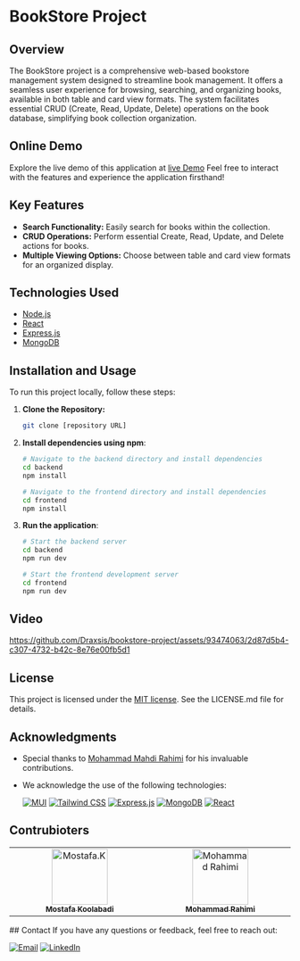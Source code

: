# BookStore Project


## Overview
The BookStore project is a comprehensive web-based bookstore management system designed to streamline book management. It offers a seamless user experience for browsing, searching, and organizing books, available in both table and card view formats. The system facilitates essential CRUD (Create, Read, Update, Delete) operations on the book database, simplifying book collection organization.

## Online Demo
Explore the live demo of this application at [live Demo]()
Feel free to interact with the features and experience the application firsthand!

## Key Features
- **Search Functionality:** Easily search for books within the collection.
- **CRUD Operations:** Perform essential Create, Read, Update, and Delete actions for books.
- **Multiple Viewing Options:** Choose between table and card view formats for an organized display.

## Technologies Used
- [Node.js](https://nodejs.org/)
- [React](https://react.dev/)
- [Express.js](https://expressjs.com/)
- [MongoDB](https://www.mongodb.com/)

## Installation and Usage
To run this project locally, follow these steps:
1. **Clone the Repository:**
   ```bash
   git clone [repository URL]
2. **Install dependencies using npm**:
   
   ```bash
   # Navigate to the backend directory and install dependencies
   cd backend
   npm install
   
   # Navigate to the frontend directory and install dependencies
   cd frontend
   npm install
3. **Run the application**:
   
   ```bash
   # Start the backend server
   cd backend
   npm run dev

   # Start the frontend development server
   cd frontend
   npm run dev
   

## Video
https://github.com/Draxsis/bookstore-project/assets/93474063/2d87d5b4-c307-4732-b42c-8e76e00fb5d1

## License
This project is licensed under the [MIT license](https://opensource.org/license/mit/). See the LICENSE.md file for details.

## Acknowledgments
- Special thanks to [Mohammad Mahdi Rahimi](https://github.com/Mohammad-M-Rahimi) for his invaluable contributions.
- We acknowledge the use of the following technologies:

  [![MUI](https://img.shields.io/badge/Mui-gray?style=flat-square&logo=mui)](https://tailwindcss.com/)
  [![Tailwind CSS](https://img.shields.io/badge/Tailwind%20CSS-gray?style=flat-square&logo=tailwind-css)](https://tailwindcss.com/)
  [![Express.js](https://img.shields.io/badge/Express.js-gray?style=flat-square&logo=express)](https://expressjs.com/)
  [![MongoDB](https://img.shields.io/badge/MongoDB-gray?style=flat-square&logo=mongodb)](https://www.mongodb.com/)
  [![React](https://img.shields.io/badge/React-gray?style=flat-square&logo=react)](https://www.React.dev/)

## Contrubioters
<table>
  <tbody>
    <tr>
      <td align="center" valign="top" width="14.28%">
        <a href="https://github.com/Draxsis"><img src="https://github.com/Draxsis.png" width="100px;" alt="Mostafa.K"><br /><sub><b>Mostafa Koolabadi</b></sub></a>
        <br />
      </td>
            <td align="center" valign="top" width="14.28%">
        <a href="https://github.com/Mohammad-M-rahimi"><img src="https://github.com/Alietayebi.png" width="100px;" alt="Mohammad Rahimi"><br /><sub><b>Mohammad Rahimi</b></sub></a>
        <br />
      </td>
      </td>     
    </tr>
  </tbody>
</table>
## Contact
If you have any questions or feedback, feel free to reach out:

[![Email](https://img.shields.io/badge/Gmail-red?style=flat-square&logo=gmail)](mailto:draxsis.1995@gmail.com)
[![LinkedIn](https://img.shields.io/badge/LinkedIn-blue?style=flat-square&logo=linkedin)](https://www.linkedin.com/in/mostafa-koolabadi)
